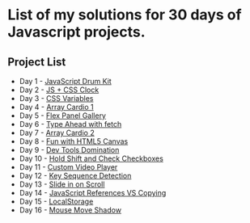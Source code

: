 # List of my solutions for 30 days of Javascript projects.

## Project List
* Day 1 - [JavaScript Drum Kit](./Day%201%20-%20JS%20Drum%20Kit)
* Day 2 - [JS + CSS Clock](./Day%202%20-%20JS%20+%20CSS%20Clock)
* Day 3 - [CSS Variables](./Day%203%20-%20CSS%20Variables)
* Day 4 - [Array Cardio 1](./Day%204%20-%20Array%20Cardio%201)
* Day 5 - [Flex Panel Gallery](./Day%205%20-%20Flex%20Panel%20Gallery)
* Day 6 - [Type Ahead with fetch](./Day%206%20-%20Type%20Ahead%20with%20fetch)
* Day 7 - [Array Cardio 2](./Day%207%20-%20Array%20Cardio%202)
* Day 8 - [Fun with HTML5 Canvas](./Day%208%20-%20Fun%20with%20HTML5%20Canvas)
* Day 9 - [Dev Tools Domination](./Day%209%20-%20Dev%20Tools%20Domination)
* Day 10 - [Hold Shift and Check Checkboxes](./Day%2010%20-%20Hold%20Shift%20and%20Check%20Checkboxes)
* Day 11 - [Custom Video Player](./Day%2011%20-%20Custom%20Video%20Player)
* Day 12 - [Key Sequence Detection](./Day%2012%20-%20Key%20Sequence%20Detection)
* Day 13 - [Slide in on Scroll](./Day%2013%20-%20Slide%20in%20on%20Scroll)
* Day 14 - [JavaScript References VS Copying](./Day%2014%20-%20JavaScript%20References%20VS%20Copying)
* Day 15 - [LocalStorage](./Day%2015%20-%20LocalStorage)
* Day 16 - [Mouse Move Shadow](./Day%2016%20-%20Mouse%20Move%20Shadow)
